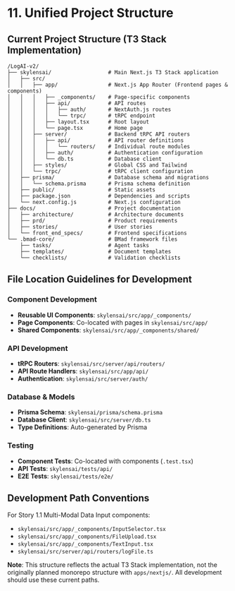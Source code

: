# **11. Unified Project Structure**

## **Current Project Structure (T3 Stack Implementation)**

```plaintext
/LogAI-v2/
├── skylensai/                  # Main Next.js T3 Stack application
│   ├── src/
│   │   ├── app/                # Next.js App Router (Frontend pages & components)
│   │   │   ├── _components/    # Page-specific components
│   │   │   ├── api/            # API routes
│   │   │   │   ├── auth/       # NextAuth.js routes
│   │   │   │   └── trpc/       # tRPC endpoint
│   │   │   ├── layout.tsx      # Root layout
│   │   │   └── page.tsx        # Home page
│   │   ├── server/             # Backend tRPC API routers
│   │   │   ├── api/            # API router definitions
│   │   │   │   └── routers/    # Individual route modules
│   │   │   ├── auth/           # Authentication configuration
│   │   │   └── db.ts           # Database client
│   │   ├── styles/             # Global CSS and Tailwind
│   │   └── trpc/               # tRPC client configuration
│   ├── prisma/                 # Database schema and migrations
│   │   └── schema.prisma       # Prisma schema definition
│   ├── public/                 # Static assets
│   ├── package.json            # Dependencies and scripts
│   └── next.config.js          # Next.js configuration
├── docs/                       # Project documentation
│   ├── architecture/           # Architecture documents
│   ├── prd/                    # Product requirements
│   ├── stories/                # User stories
│   └── front_end_specs/        # Frontend specifications
└── .bmad-core/                 # BMad framework files
    ├── tasks/                  # Agent tasks
    ├── templates/              # Document templates
    └── checklists/             # Validation checklists
```

## **File Location Guidelines for Development**

### **Component Development**
- **Reusable UI Components**: `skylensai/src/app/_components/`
- **Page Components**: Co-located with pages in `skylensai/src/app/`
- **Shared Components**: `skylensai/src/app/_components/shared/`

### **API Development**
- **tRPC Routers**: `skylensai/src/server/api/routers/`
- **API Route Handlers**: `skylensai/src/app/api/`
- **Authentication**: `skylensai/src/server/auth/`

### **Database & Models**
- **Prisma Schema**: `skylensai/prisma/schema.prisma`
- **Database Client**: `skylensai/src/server/db.ts`
- **Type Definitions**: Auto-generated by Prisma

### **Testing**
- **Component Tests**: Co-located with components (`.test.tsx`)
- **API Tests**: `skylensai/tests/api/`
- **E2E Tests**: `skylensai/tests/e2e/`

## **Development Path Conventions**

For Story 1.1 Multi-Modal Data Input components:
- `skylensai/src/app/_components/InputSelector.tsx`
- `skylensai/src/app/_components/FileUpload.tsx`
- `skylensai/src/app/_components/TextInput.tsx`
- `skylensai/src/server/api/routers/logFile.ts`

**Note**: This structure reflects the actual T3 Stack implementation, not the originally planned monorepo structure with `apps/nextjs/`. All development should use these current paths.
